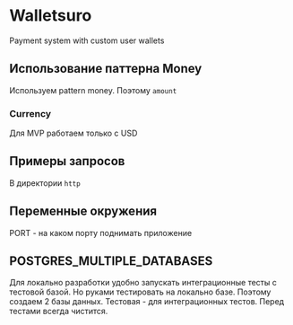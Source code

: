 # Walletsuro

Payment system with custom user wallets

## Использование паттерна Money

Используем pattern money. Поэтому `amount `

### Currency

Для MVP работаем только с USD

## Примеры запросов

В директории `http`

## Переменные окружения

PORT - на каком порту поднимать приложение

## POSTGRES_MULTIPLE_DATABASES

Для локально разработки удобно запускать интеграционные тесты с тестовой базой.
Но руками тестировать на локально базе. Поэтому создаем 2 базы данных.
Тестовая - для интеграционных тестов. Перед тестами всегда чистится.


